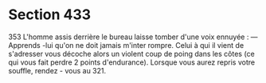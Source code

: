 # Section 433

353
L'homme assis derrière le bureau laisse tomber d'une voix
ennuyée :
— Apprends -lui qu'on ne doit jamais m'inter rompre.
Celui à qui il vient de s'adresser vous décoche alors un violent
coup de poing dans les côtes (ce qui vous fait perdre 2 points
d'endurance).  Lorsque vous aurez repris votre souffle, rendez -
vous au 321.
